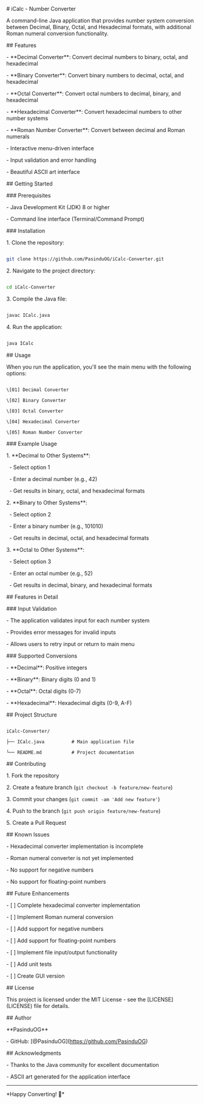 \# iCalc - Number Converter



A command-line Java application that provides number system conversion between Decimal, Binary, Octal, and Hexadecimal formats, with additional Roman numeral conversion functionality.



\## Features



\- \*\*Decimal Converter\*\*: Convert decimal numbers to binary, octal, and hexadecimal

\- \*\*Binary Converter\*\*: Convert binary numbers to decimal, octal, and hexadecimal

\- \*\*Octal Converter\*\*: Convert octal numbers to decimal, binary, and hexadecimal

\- \*\*Hexadecimal Converter\*\*: Convert hexadecimal numbers to other number systems

\- \*\*Roman Number Converter\*\*: Convert between decimal and Roman numerals

\- Interactive menu-driven interface

\- Input validation and error handling

\- Beautiful ASCII art interface



\## Getting Started



\### Prerequisites



\- Java Development Kit (JDK) 8 or higher

\- Command line interface (Terminal/Command Prompt)



\### Installation



1\. Clone the repository:

```bash

git clone https://github.com/PasinduOG/iCalc-Converter.git

```



2\. Navigate to the project directory:

```bash

cd iCalc-Converter

```



3\. Compile the Java file:

```bash

javac ICalc.java

```



4\. Run the application:

```bash

java ICalc

```



\## Usage



When you run the application, you'll see the main menu with the following options:



```

\[01] Decimal Converter

\[02] Binary Converter

\[03] Octal Converter

\[04] Hexadecimal Converter

\[05] Roman Number Converter

```



\### Example Usage



1\. \*\*Decimal to Other Systems\*\*:

&nbsp;  - Select option 1

&nbsp;  - Enter a decimal number (e.g., 42)

&nbsp;  - Get results in binary, octal, and hexadecimal formats



2\. \*\*Binary to Other Systems\*\*:

&nbsp;  - Select option 2

&nbsp;  - Enter a binary number (e.g., 101010)

&nbsp;  - Get results in decimal, octal, and hexadecimal formats



3\. \*\*Octal to Other Systems\*\*:

&nbsp;  - Select option 3

&nbsp;  - Enter an octal number (e.g., 52)

&nbsp;  - Get results in decimal, binary, and hexadecimal formats



\## Features in Detail



\### Input Validation

\- The application validates input for each number system

\- Provides error messages for invalid inputs

\- Allows users to retry input or return to main menu



\### Supported Conversions

\- \*\*Decimal\*\*: Positive integers

\- \*\*Binary\*\*: Binary digits (0 and 1)

\- \*\*Octal\*\*: Octal digits (0-7)

\- \*\*Hexadecimal\*\*: Hexadecimal digits (0-9, A-F)



\## Project Structure



```

iCalc-Converter/

├── ICalc.java          # Main application file

└── README.md           # Project documentation

```



\## Contributing



1\. Fork the repository

2\. Create a feature branch (`git checkout -b feature/new-feature`)

3\. Commit your changes (`git commit -am 'Add new feature'`)

4\. Push to the branch (`git push origin feature/new-feature`)

5\. Create a Pull Request



\## Known Issues



\- Hexadecimal converter implementation is incomplete

\- Roman numeral converter is not yet implemented

\- No support for negative numbers

\- No support for floating-point numbers



\## Future Enhancements



\- \[ ] Complete hexadecimal converter implementation

\- \[ ] Implement Roman numeral conversion

\- \[ ] Add support for negative numbers

\- \[ ] Add support for floating-point numbers

\- \[ ] Implement file input/output functionality

\- \[ ] Add unit tests

\- \[ ] Create GUI version



\## License



This project is licensed under the MIT License - see the \[LICENSE](LICENSE) file for details.



\## Author



\*\*PasinduOG\*\*

\- GitHub: \[@PasinduOG](https://github.com/PasinduOG)



\## Acknowledgments



\- Thanks to the Java community for excellent documentation

\- ASCII art generated for the application interface



---



\*Happy Converting! 🔢\*

